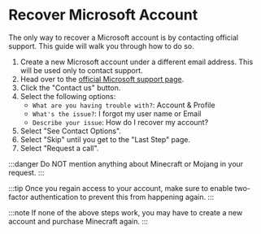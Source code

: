 # Recover Microsoft Account
The only way to recover a Microsoft account is by contacting official support. This guide will walk you through how to do so.

1. Create a new Microsoft account under a different email address. This will be used only to contact support.
2. Head over to the [official Microsoft support page](https://support.microsoft.com/en-us/contactus/).
3. Click the "Contact us" button.
4. Select the following options:
   - `What are you having trouble with?`: Account & Profile
   - `What's the issue?`: I forgot my user name or Email
   - `Describe your issue`: How do I recover my account?
5. Select "See Contact Options".
6. Select "Skip" until you get to the "Last Step" page.
7. Select "Request a call".

:::danger
Do NOT mention anything about Minecraft or Mojang in your request.
:::

:::tip
Once you regain access to your account, make sure to enable two-factor authentication to prevent this from happening again.
:::

:::note
If none of the above steps work, you may have to create a new account and purchase Minecraft again.
:::